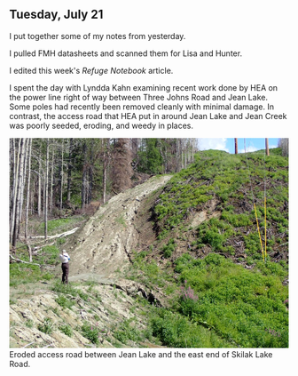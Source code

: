 
## Tuesday, July 21

<!-- 06:30- -->

I put together some of my notes from yesterday.

I pulled FMH datasheets and scanned them for Lisa and Hunter.

I edited this week's *Refuge Notebook* article.

I spent the day with Lyndda Kahn examining recent work done by HEA on the power line right of way between Three Johns Road and Jean Lake. Some poles had recently been removed cleanly with minimal damage. In contrast, the access road that HEA put in around Jean Lake and Jean Creek was poorly seeded, eroding, and weedy in places.

![Eroded access road between Jean Lake and the east end of Skilak Lake Road.](2020-07-21_eroded_slope.jpg)\
Eroded access road between Jean Lake and the east end of Skilak Lake Road.
